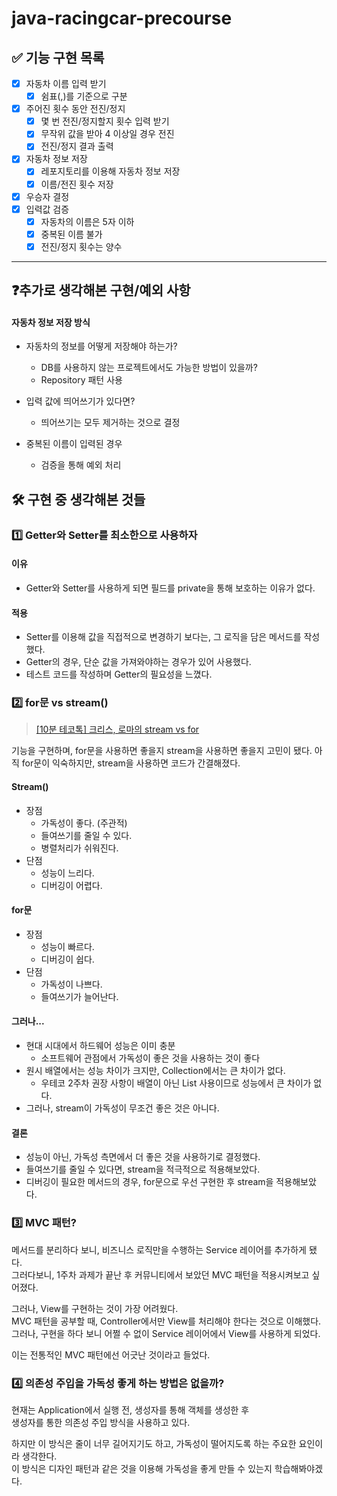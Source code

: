 # java-racingcar-precourse

## ✅ 기능 구현 목록

- [x] 자동차 이름 입력 받기
    - [x] 쉼표(,)를 기준으로 구분
- [x] 주어진 횟수 동안 전진/정지
    - [x] 몇 번 전진/정지할지 횟수 입력 받기
    - [x] 무작위 값을 받아 4 이상일 경우 전진
    - [x] 전진/정지 결과 출력
- [x] 자동차 정보 저장
    - [x] 레포지토리를 이용해 자동차 정보 저장
    - [x] 이름/전진 횟수 저장
- [x] 우승자 결정
- [x] 입력값 검증
    - [x] 자동차의 이름은 5자 이하
    - [x] 중복된 이름 불가
    - [x] 전진/정지 횟수는 양수

---

## ❓추가로 생각해본 구현/예외 사항

#### 자동차 정보 저장 방식

- 자동차의 정보를 어떻게 저장해야 하는가?
    - DB를 사용하지 않는 프로젝트에서도 가능한 방법이 있을까?
    - Repository 패턴 사용

- 입력 값에 띄어쓰기가 있다면?
    - 띄어쓰기는 모두 제거하는 것으로 결정

- 중복된 이름이 입력된 경우
    - 검증을 통해 예외 처리

## 🛠️ 구현 중 생각해본 것들

### 1️⃣ Getter와 Setter를 최소한으로 사용하자

#### 이유
- Getter와 Setter를 사용하게 되면 필드를 private을 통해 보호하는 이유가 없다.

#### 적용
- Setter를 이용해 값을 직접적으로 변경하기 보다는, 그 로직을 담은 메서드를 작성했다.
- Getter의 경우, 단순 값을 가져와야하는 경우가 있어 사용했다.
- 테스트 코드를 작성하며 Getter의 필요성을 느꼈다.

### 2️⃣ for문 vs stream()

> [[10분 테코톡] 크리스, 로마의 stream vs for
](https://www.youtube.com/watch?v=by8hb75i9X4)

기능을 구현하며, for문을 사용하면 좋을지 stream을 사용하면 좋을지 고민이 됐다.
아직 for문이 익숙하지만, stream을 사용하면 코드가 간결해졌다.

#### Stream()

- 장점
    - 가독성이 좋다. (주관적)
    - 들여쓰기를 줄일 수 있다.
    - 병렬처리가 쉬워진다.
- 단점
    - 성능이 느리다.
    - 디버깅이 어렵다.

#### for문

- 장점
    - 성능이 빠르다.
    - 디버깅이 쉽다.
- 단점
    - 가독성이 나쁘다.
    - 들여쓰기가 늘어난다.

#### 그러나...

- 현대 시대에서 하드웨어 성능은 이미 충분
    - 소프트웨어 관점에서 가독성이 좋은 것을 사용하는 것이 좋다
- 원시 배열에서는 성능 차이가 크지만, Collection에서는 큰 차이가 없다.
    - 우테코 2주차 권장 사항이 배열이 아닌 List 사용이므로 성능에서 큰 차이가 없다.
- 그러나, stream이 가독성이 무조건 좋은 것은 아니다.

#### 결론

- 성능이 아닌, 가독성 측면에서 더 좋은 것을 사용하기로 결정했다.
- 들여쓰기를 줄일 수 있다면, stream을 적극적으로 적용해보았다.
- 디버깅이 필요한 메서드의 경우, for문으로 우선 구현한 후 stream을 적용해보았다. 

### 3️⃣ MVC 패턴?

메서드를 분리하다 보니, 비즈니스 로직만을 수행하는 Service 레이어를 추가하게 됐다.<br>
그러다보니, 1주차 과제가 끝난 후 커뮤니티에서 보았던 MVC 패턴을 적용시켜보고 싶어졌다.

그러나, View를 구현하는 것이 가장 어려웠다.<br>
MVC 패턴을 공부할 때, Controller에서만 View를 처리해야 한다는 것으로 이해했다.<br>
그러나, 구현을 하다 보니 어쩔 수 없이 Service 레이어에서 View를 사용하게 되었다.

이는 전통적인 MVC 패턴에선 어긋난 것이라고 들었다.

### 4️⃣ 의존성 주입을 가독성 좋게 하는 방법은 없을까?

현재는 Application에서 실행 전, 생성자를 통해 객체를 생성한 후<br>
생성자를 통한 의존성 주입 방식을 사용하고 있다.

하지만 이 방식은 줄이 너무 길어지기도 하고, 가독성이 떨어지도록 하는 주요한 요인이라 생각한다.<br>
이 방식은 디자인 패턴과 같은 것을 이용해 가독성을 좋게 만들 수 있는지 학습해봐야겠다.